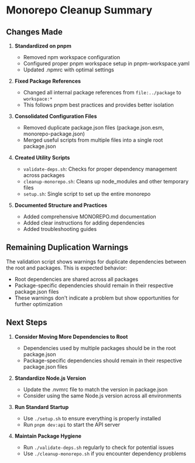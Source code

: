 # Monorepo Cleanup Summary

## Changes Made

1. **Standardized on pnpm**
   - Removed npm workspace configuration
   - Configured proper pnpm workspace setup in pnpm-workspace.yaml
   - Updated .npmrc with optimal settings

2. **Fixed Package References**
   - Changed all internal package references from `file:../package` to `workspace:*`
   - This follows pnpm best practices and provides better isolation

3. **Consolidated Configuration Files**
   - Removed duplicate package.json files (package.json.esm, monorepo-package.json)
   - Merged useful scripts from multiple files into a single root package.json

4. **Created Utility Scripts**
   - `validate-deps.sh`: Checks for proper dependency management across packages
   - `cleanup-monorepo.sh`: Cleans up node_modules and other temporary files
   - `setup.sh`: Single script to set up the entire monorepo

5. **Documented Structure and Practices**
   - Added comprehensive MONOREPO.md documentation
   - Added clear instructions for adding dependencies
   - Added troubleshooting guides

## Remaining Duplication Warnings

The validation script shows warnings for duplicate dependencies between the root and packages. This is expected behavior:

- Root dependencies are shared across all packages
- Package-specific dependencies should remain in their respective package.json files
- These warnings don't indicate a problem but show opportunities for further optimization

## Next Steps

1. **Consider Moving More Dependencies to Root**
   - Dependencies used by multiple packages should be in the root package.json
   - Package-specific dependencies should remain in their respective package.json files

2. **Standardize Node.js Version**
   - Update the .nvmrc file to match the version in package.json
   - Consider using the same Node.js version across all environments

3. **Run Standard Startup**
   - Use `./setup.sh` to ensure everything is properly installed
   - Run `pnpm dev:api` to start the API server

4. **Maintain Package Hygiene**
   - Run `./validate-deps.sh` regularly to check for potential issues
   - Use `./cleanup-monorepo.sh` if you encounter dependency problems 
